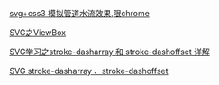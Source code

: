 [svg+css3 模拟管道水流效果,限chrome](https://blog.csdn.net/chenhisen/article/details/52118451)

[SVG之ViewBox](https://segmentfault.com/a/1190000009226427)

[SVG学习之stroke-dasharray 和 stroke-dashoffset 详解](https://www.cnblogs.com/daisygogogo/p/11044353.html)

[SVG  stroke-dasharray 、stroke-dashoffset](https://blog.csdn.net/sillies_3/article/details/90607648)